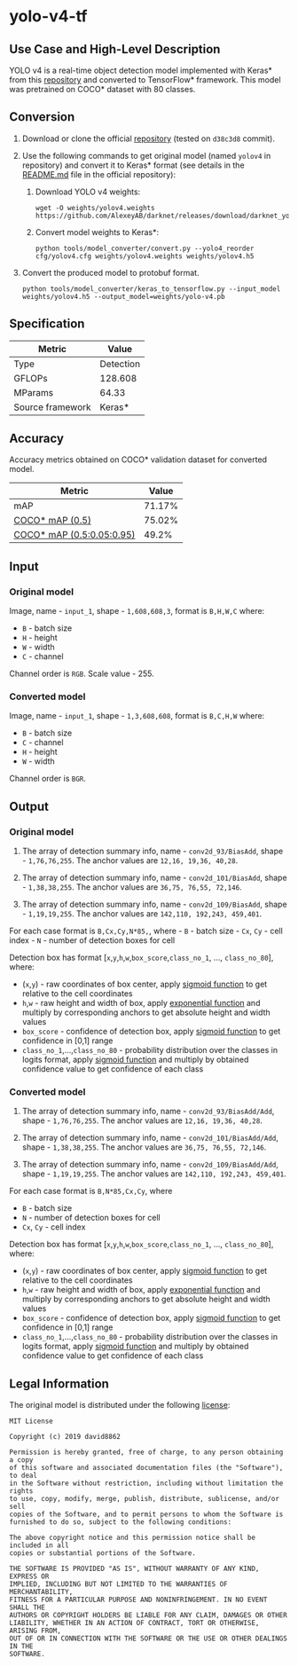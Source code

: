 # yolo-v4-tf

## Use Case and High-Level Description

YOLO v4 is a real-time object detection model implemented with Keras\* from this [repository](https://github.com/david8862/keras-YOLOv3-model-set) and converted to TensorFlow\* framework. This model was pretrained on COCO\* dataset with 80 classes.

## Conversion

1. Download or clone the official [repository](https://github.com/david8862/keras-YOLOv3-model-set) (tested on `d38c3d8` commit).
2. Use the following commands to get original model (named `yolov4` in repository) and convert it to Keras\* format (see details in the [README.md](https://github.com/david8862/keras-YOLOv3-model-set/blob/d38c3d865f7190ee9b19a30e91f2b750a31320c1/README.md)  file in the official repository):

   1. Download YOLO v4 weights:
        ```
        wget -O weights/yolov4.weights https://github.com/AlexeyAB/darknet/releases/download/darknet_yolo_v3_optimal/yolov4.weights
        ```

   1. Convert model weights to Keras\*:
        ```
        python tools/model_converter/convert.py --yolo4_reorder cfg/yolov4.cfg weights/yolov4.weights weights/yolov4.h5
        ```
3. Convert the produced model to protobuf format.
    ```
    python tools/model_converter/keras_to_tensorflow.py --input_model weights/yolov4.h5 --output_model=weights/yolo-v4.pb
    ```


## Specification

| Metric            | Value         |
|-------------------|---------------|
| Type              | Detection     |
| GFLOPs            | 128.608       |
| MParams           | 64.33         |
| Source framework  | Keras\*       |

## Accuracy

Accuracy metrics obtained on COCO\* validation dataset for converted model.

| Metric | Value |
| ------ | ------|
| mAP    | 71.17% |
| [COCO\* mAP (0.5)](http://cocodataset.org/#detection-eval) | 75.02% |
| [COCO\* mAP (0.5:0.05:0.95)](http://cocodataset.org/#detection-eval) | 49.2% |

## Input

### Original model

Image, name - `input_1`, shape - `1,608,608,3`, format is `B,H,W,C` where:

- `B` - batch size
- `H` - height
- `W` - width
- `C` - channel

Channel order is `RGB`.
Scale value - 255.

### Converted model

Image, name - `input_1`, shape - `1,3,608,608`, format is `B,C,H,W` where:

- `B` - batch size
- `C` - channel
- `H` - height
- `W` - width

Channel order is `BGR`.

## Output

### Original model

1. The array of detection summary info, name - `conv2d_93/BiasAdd`, shape - `1,76,76,255`. The anchor values are `12,16, 19,36, 40,28`.

2. The array of detection summary info, name - `conv2d_101/BiasAdd`, shape - `1,38,38,255`. The anchor values are `36,75, 76,55, 72,146`.

3. The array of detection summary info, name - `conv2d_109/BiasAdd`, shape - `1,19,19,255`. The anchor values are `142,110, 192,243, 459,401`.

For each case format is `B,Cx,Cy,N*85,`, where
    - `B` - batch size
    - `Cx`, `Cy` - cell index
    - `N` - number of detection boxes for cell

Detection box has format [`x`,`y`,`h`,`w`,`box_score`,`class_no_1`, ..., `class_no_80`], where:
- (`x`,`y`) - raw coordinates of box center, apply [sigmoid function](https://en.wikipedia.org/wiki/Sigmoid_function) to get relative to the cell coordinates
- `h`,`w` - raw height and width of box, apply [exponential function](https://en.wikipedia.org/wiki/Exponential_function) and multiply by corresponding anchors to get absolute height and width values
- `box_score` - confidence of detection box, apply [sigmoid function](https://en.wikipedia.org/wiki/Sigmoid_function) to get confidence in [0,1] range
- `class_no_1`,...,`class_no_80` - probability distribution over the classes in logits format, apply [sigmoid function](https://en.wikipedia.org/wiki/Sigmoid_function) and multiply by obtained confidence value to get confidence of each class

### Converted model

1. The array of detection summary info, name - `conv2d_93/BiasAdd/Add`, shape - `1,76,76,255`. The anchor values are `12,16, 19,36, 40,28`.

2. The array of detection summary info, name - `conv2d_101/BiasAdd/Add`, shape - `1,38,38,255`. The anchor values are `36,75, 76,55, 72,146`.

3. The array of detection summary info, name - `conv2d_109/BiasAdd/Add`, shape - `1,19,19,255`. The anchor values are `142,110, 192,243, 459,401`.

For each case format is `B,N*85,Cx,Cy`, where
- `B` - batch size
- `N` - number of detection boxes for cell
- `Cx`, `Cy` - cell index

Detection box has format [`x`,`y`,`h`,`w`,`box_score`,`class_no_1`, ..., `class_no_80`], where:
- (`x`,`y`) - raw coordinates of box center, apply [sigmoid function](https://en.wikipedia.org/wiki/Sigmoid_function) to get relative to the cell coordinates
- `h`,`w` - raw height and width of box, apply [exponential function](https://en.wikipedia.org/wiki/Exponential_function) and multiply by corresponding anchors to get absolute height and width values
- `box_score` - confidence of detection box, apply [sigmoid function](https://en.wikipedia.org/wiki/Sigmoid_function) to get confidence in [0,1] range
- `class_no_1`,...,`class_no_80` - probability distribution over the classes in logits format, apply [sigmoid function](https://en.wikipedia.org/wiki/Sigmoid_function) and multiply by obtained confidence value to get confidence of each class

## Legal Information

The original model is distributed under the following
[license](https://raw.githubusercontent.com/david8862/keras-YOLOv3-model-set/master/LICENSE):

```
MIT License

Copyright (c) 2019 david8862

Permission is hereby granted, free of charge, to any person obtaining a copy
of this software and associated documentation files (the "Software"), to deal
in the Software without restriction, including without limitation the rights
to use, copy, modify, merge, publish, distribute, sublicense, and/or sell
copies of the Software, and to permit persons to whom the Software is
furnished to do so, subject to the following conditions:

The above copyright notice and this permission notice shall be included in all
copies or substantial portions of the Software.

THE SOFTWARE IS PROVIDED "AS IS", WITHOUT WARRANTY OF ANY KIND, EXPRESS OR
IMPLIED, INCLUDING BUT NOT LIMITED TO THE WARRANTIES OF MERCHANTABILITY,
FITNESS FOR A PARTICULAR PURPOSE AND NONINFRINGEMENT. IN NO EVENT SHALL THE
AUTHORS OR COPYRIGHT HOLDERS BE LIABLE FOR ANY CLAIM, DAMAGES OR OTHER
LIABILITY, WHETHER IN AN ACTION OF CONTRACT, TORT OR OTHERWISE, ARISING FROM,
OUT OF OR IN CONNECTION WITH THE SOFTWARE OR THE USE OR OTHER DEALINGS IN THE
SOFTWARE.
```
